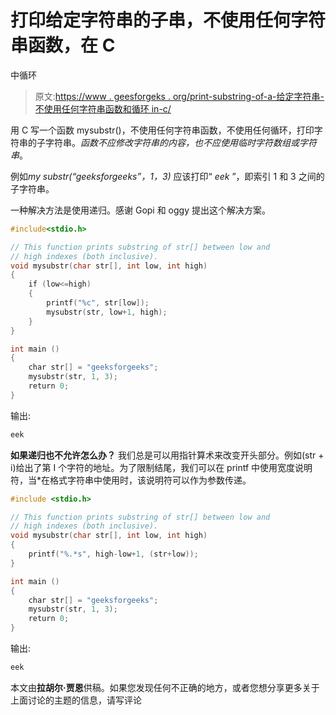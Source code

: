 # 打印给定字符串的子串，不使用任何字符串函数，在 C

中循环

> 原文:[https://www . geesforgeks . org/print-substring-of-a-给定字符串-不使用任何字符串函数和循环 in-c/](https://www.geeksforgeeks.org/print-substring-of-a-given-string-without-using-any-string-function-and-loop-in-c/)

用 C 写一个函数 mysubstr()，不使用任何字符串函数，不使用任何循环，打印字符串的子字符串。*函数不应修改字符串的内容，也不应使用临时字符数组或字符串*。

例如*my substr(“geeksforgeeks”，1，3)* 应该打印“ *eek* ”，即索引 1 和 3 之间的子字符串。

一种解决方法是使用递归。感谢 Gopi 和 oggy 提出这个解决方案。

```cpp
#include<stdio.h>

// This function prints substring of str[] between low and
// high indexes (both inclusive).  
void mysubstr(char str[], int low, int high)
{
    if (low<=high)
    {
        printf("%c", str[low]);
        mysubstr(str, low+1, high);
    }
}

int main ()
{
    char str[] = "geeksforgeeks";
    mysubstr(str, 1, 3);
    return 0;
}
```

输出:

```cpp
eek
```

**如果递归也不允许怎么办？**
我们总是可以用指针算术来改变开头部分。例如(str + i)给出了第 I 个字符的地址。为了限制结尾，我们可以在 printf 中使用宽度说明符，当*在格式字符串中使用时，该说明符可以作为参数传递。

```cpp
#include <stdio.h>

// This function prints substring of str[] between low and
// high indexes (both inclusive).  
void mysubstr(char str[], int low, int high)
{
    printf("%.*s", high-low+1, (str+low));
}

int main ()
{
    char str[] = "geeksforgeeks";
    mysubstr(str, 1, 3);
    return 0;
}
```

输出:

```cpp
eek
```

本文由**拉胡尔·贾恩**供稿。如果您发现任何不正确的地方，或者您想分享更多关于上面讨论的主题的信息，请写评论